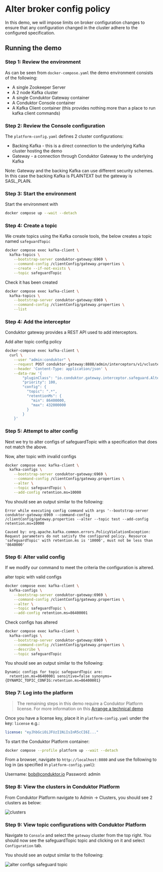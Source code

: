 # Alter broker config policy

In this demo, we will impose limits on broker configuration changes to ensure that any configuration changed in the cluster adhere to the configured specification.

## Running the demo

### Step 1: Review the environment

As can be seen from `docker-compose.yaml` the demo environment consists of the following:

* A single Zookeeper Server
* A 2 node Kafka cluster
* A single Conduktor Gateway container
* A Conduktor Console container
* A Kafka Client container (this provides nothing more than a place to run kafka client commands)

### Step 2: Review the Console configuration

The `platform-config.yaml` defines 2 cluster configurations:

* Backing Kafka - this is a direct connection to the underlying Kafka cluster hosting the demo
* Gateway - a connection through Conduktor Gateway to the underlying Kafka

Note: Gateway and the backing Kafka can use different security schemes. 
In this case the backing Kafka is PLAINTEXT but the gateway is SASL_PLAIN.

### Step 3: Start the environment

Start the environment with

```bash
docker compose up --wait --detach
```

### Step 4: Create a topic

We create topics using the Kafka console tools, the below creates a topic named `safeguardTopic`

```bash
docker compose exec kafka-client \
  kafka-topics \
    --bootstrap-server conduktor-gateway:6969 \
    --command-config /clientConfig/gateway.properties \
    --create --if-not-exists \
    --topic safeguardTopic
```

Check it has been created

```bash
docker compose exec kafka-client \
  kafka-topics \
    --bootstrap-server conduktor-gateway:6969 \
    --command-config /clientConfig/gateway.properties \
    --list
```

### Step 4: Add the interceptor

Conduktor gateway provides a REST API used to add interceptors.

Add alter topic config policy

```bash
docker-compose exec kafka-client \
  curl \
    --user "admin:conduktor" \
    --request POST conduktor-gateway:8888/admin/interceptors/v1/vcluster/someCluster/username/someUsername/interceptor/guard-alter-configs \
    --header 'Content-Type: application/json' \
    --data-raw '{
        "pluginClass": "io.conduktor.gateway.interceptor.safeguard.AlterTopicConfigPolicyPlugin",
        "priority": 100,
        "config": {
          "topic": ".*",
          "retentionMs": {
            "min": 86400000,
            "max": 432000000
          }
        }  
    }'
```

### Step 5: Attempt to alter config

Next we try to alter configs of safeguardTopic with a specification that does not match the above.

Now, alter topic with invalid configs

```bash
docker compose exec kafka-client \
  kafka-configs \
    --bootstrap-server conduktor-gateway:6969 \
    --command-config /clientConfig/gateway.properties \
    --alter \
    --topic safeguardTopic \
    --add-config retention.ms=10000
```

You should see an output similar to the following:

```
Error while executing config command with args '--bootstrap-server conduktor-gateway:6969 --command-config /clientConfig/gateway.properties --alter --topic test --add-config retention.ms=10000

Caused by: org.apache.kafka.common.errors.PolicyViolationException: Request parameters do not satisfy the configured policy. Resource 'safeguardTopic' with retention.ms is '10000', must not be less than '8640000'
```
### Step 6: Alter valid config

If we modify our command to meet the criteria the configuration is altered.

alter topic with valid configs

```bash
docker compose exec kafka-client \
  kafka-configs \
    --bootstrap-server conduktor-gateway:6969 \
    --command-config /clientConfig/gateway.properties \
    --alter \
    --topic safeguardTopic \
    --add-config retention.ms=86400001
```

Check configs has altered

```bash
docker compose exec kafka-client \
  kafka-configs \
    --bootstrap-server conduktor-gateway:6969 \
    --command-config /clientConfig/gateway.properties \
    --describe \
    --topic safeguardTopic
```

You should see an output similar to the following:

```
Dynamic configs for topic safeguardTopic are:
  retention.ms=86400001 sensitive=false synonyms={DYNAMIC_TOPIC_CONFIG:retention.ms=86400001}
```

### Step 7: Log into the platform

> The remaining steps in this demo require a Conduktor Platform license. For more information on this [Arrange a technical demo](https://www.conduktor.io/contact/demo)

Once you have a license key, place it in `platform-config.yaml` under the key: `license` e.g.:

```yaml
license: "eyJhbGciOiJFUzI1NiIsInR5cCI6I..."
```

To start the Conduktor Platform container:

```bash
docker compose --profile platform up --wait --detach
```

From a browser, navigate to `http://localhost:8080` and use the following to log in (as specified in `platform-config.yaml`):

Username: bob@conduktor.io
Password: admin

### Step 8: View the clusters in Conduktor Platform

From Conduktor Platform navigate to Admin -> Clusters, you should see 2 clusters as below:

![clusters](images/clusters.png "Clusters")

### Step 9: View topic configurations with Conduktor Platform

Navigate to `Console` and select the `gateway` cluster from the top right.
You should now see the safeguardTopic topic and clicking on it and select `Configuration` tab.

You should see an output similar to the following:

![alter configs safeguard topic](images/alter_configs_safeguard.png "Alter configs safeguard")
